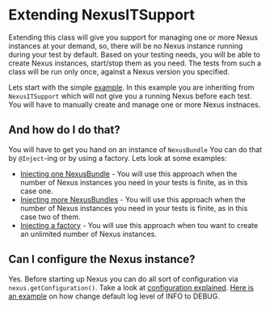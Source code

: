 Extending NexusITSupport
========================

Extending this class will give you support for managing one or more Nexus instances at your demand, so, there will be no Nexus instance running during your test by default.
Based on your testing needs, you will be able to create Nexus instances, start/stop them as you need.
The tests from such a class will be run only once, against a Nexus version you specified.

Lets start with the simple [example](NITSExample01IT.java).
In this example you are inheriting from `NexusITSupport` which will not give you a running Nexus before each test. You will have to manually create and manage one or more Nexus instnaces.

And how do I do that?
---------------------
You will have to get you hand on an instance of `NexusBundle` You can do that by `@Inject`-ing or by using a factory. Lets look at some examples:

* [Injecting one NexusBundle](NITSExample02IT.java) - You will use this approach when the number of Nexus instances you need in your tests is finite, as in this case one.
* [Injecting more NexusBundles](NITSExample03IT.java) - You will use this approach when the number of Nexus instances you need in your tests is finite, as in this case two of them.
* [Injecting a factory](NITSExample04IT.java) - You will use this approach when tou want to create an unlimited number of Nexus instances.

Can I configure the Nexus instance?
-----------------------------------
Yes. Before starting up Nexus you can do all sort of configuration via `nexus.getConfiguration()`. Take a look at [configuration explained](../nrpits/Configuration.md).
[Here is an example](NITSExample05IT.java) on how change default log level of INFO to DEBUG.
